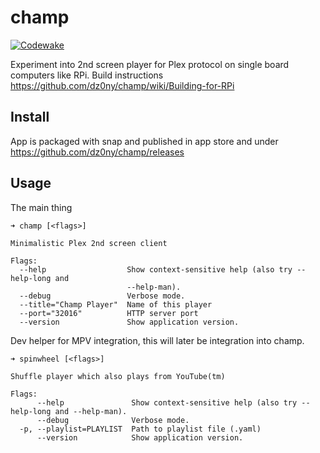 # champ

[![Codewake](https://www.codewake.com/badges/ask_question_flat_square.svg)](https://www.codewake.com/p/champ)

Experiment into 2nd screen player for Plex protocol on single board
computers like RPi. Build instructions https://github.com/dz0ny/champ/wiki/Building-for-RPi

## Install

App is packaged with snap and published in app store and under https://github.com/dz0ny/champ/releases

## Usage

The main thing
```
➜ champ [<flags>]

Minimalistic Plex 2nd screen client

Flags:
  --help                  Show context-sensitive help (also try --help-long and
                          --help-man).
  --debug                 Verbose mode.
  --title="Champ Player"  Name of this player
  --port="32016"          HTTP server port
  --version               Show application version.
```

Dev helper for MPV integration, this will later be integration into champ.
```
➜ spinwheel [<flags>]

Shuffle player which also plays from YouTube(tm)

Flags:
      --help               Show context-sensitive help (also try --help-long and --help-man).
      --debug              Verbose mode.
  -p, --playlist=PLAYLIST  Path to playlist file (.yaml)
      --version            Show application version.

```
